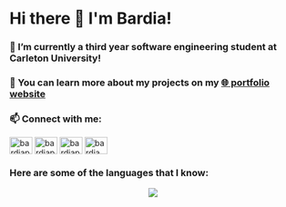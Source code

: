 # Hi there 👋 I'm Bardia!

### 🔭 I’m currently a third year software engineering student at Carleton University!
### 🌱 You can learn more about my projects on my [🌐 portfolio website](https://bardia-p.github.io/)

### 📫 Connect with me: 
<a href="https://www.linkedin.com/in/bardiaparmoun/" target="blank"><img align="center" src="https://raw.githubusercontent.com/rahuldkjain/github-profile-readme-generator/master/src/images/icons/Social/linked-in-alt.svg" alt="bardiaparmoun" height="30" width="40" /></a>
<a href="https://leetcode.com/bardiap/" target="blank"><img align="center" src="https://raw.githubusercontent.com/rahuldkjain/github-profile-readme-generator/master/src/images/icons/Social/leet-code.svg" alt="bardiap" height="30" width="40" /></a>
<a href="https://www.hackerrank.com/bardiaparmoun" target="blank"><img align="center" src="https://raw.githubusercontent.com/rahuldkjain/github-profile-readme-generator/master/src/images/icons/Social/hackerrank.svg" alt="bardiaparmoun" height="30" width="40" /></a>
<a href="https://codeforces.com/profile/bardia.p.1380" target="blank"><img align="center" src="https://raw.githubusercontent.com/rahuldkjain/github-profile-readme-generator/master/src/images/icons/Social/codeforces.svg" alt="bardia.p.1380" height="30" width="40" /></a>
  
### Here are some of the languages that I know:
<p align="center">
<img src="https://github-readme-stats.vercel.app/api/top-langs/?username=bardia-p&layout=compact&hide=Turing,Assembly&langs_count=10&theme=radical" />
</p>


<!--
**bardia-p/bardia-p** is a ✨ _special_ ✨ repository because its `README.md` (this file) appears on your GitHub profile.

Here are some ideas to get you started:

- 🔭 I’m currently working on ...
- 🌱 I’m currently learning ...
- 👯 I’m looking to collaborate on ...
- 🤔 I’m looking for help with ...
- 💬 Ask me about ...
- 📫 How to reach me: ...
- 😄 Pronouns: ...
- ⚡ Fun fact: ...
-->
